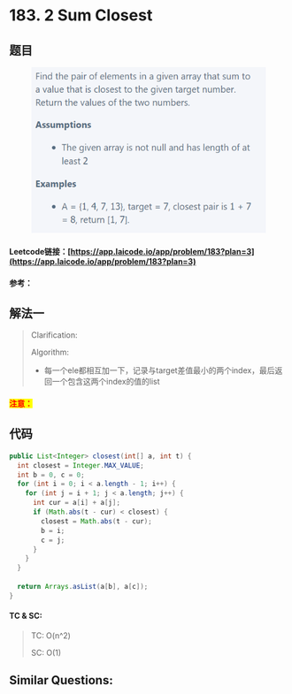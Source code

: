 # 183. 2 Sum Closest

## 题目

<figure><img src="../../.gitbook/assets/image (3).png" alt=""><figcaption></figcaption></figure>

#### Leetcode链接：[https://app.laicode.io/app/problem/183?plan=3](https://app.laicode.io/app/problem/183?plan=3)

#### 参考：

## 解法一

> Clarification:&#x20;
>
> Algorithm:&#x20;
>
> * 每一个ele都相互加一下，记录与target差值最小的两个index，最后返回一个包含这两个index的值的list

#### <mark style="color:red;">注意：</mark>

## 代码

```java
public List<Integer> closest(int[] a, int t) {
  int closest = Integer.MAX_VALUE;
  int b = 0, c = 0;
  for (int i = 0; i < a.length - 1; i++) {
    for (int j = i + 1; j < a.length; j++) {
      int cur = a[i] + a[j];
      if (Math.abs(t - cur) < closest) {
        closest = Math.abs(t - cur);
        b = i;
        c = j;
      }
    }
  }

  return Arrays.asList(a[b], a[c]);
}
```

#### TC & SC:&#x20;

> TC: O(n^2)
>
> SC: O(1)

## **Similar Questions:**&#x20;

